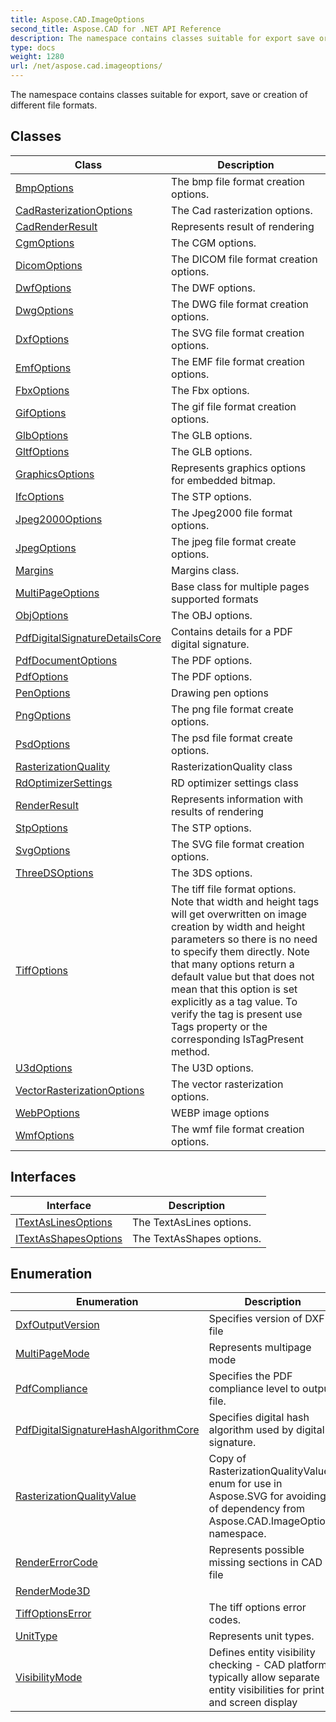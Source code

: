 ```yaml
---
title: Aspose.CAD.ImageOptions
second_title: Aspose.CAD for .NET API Reference
description: The namespace contains classes suitable for export save or creation of different file formats
type: docs
weight: 1280
url: /net/aspose.cad.imageoptions/
---
```

The namespace contains classes suitable for export, save or creation of different file formats.

## Classes

| Class | Description |
| --- | --- |
| [BmpOptions](./bmpoptions/) | The bmp file format creation options. |
| [CadRasterizationOptions](./cadrasterizationoptions/) | The Cad rasterization options. |
| [CadRenderResult](./cadrenderresult/) | Represents result of rendering |
| [CgmOptions](./cgmoptions/) | The CGM options. |
| [DicomOptions](./dicomoptions/) | The DICOM file format creation options. |
| [DwfOptions](./dwfoptions/) | The DWF options. |
| [DwgOptions](./dwgoptions/) | The DWG file format creation options. |
| [DxfOptions](./dxfoptions/) | The SVG file format creation options. |
| [EmfOptions](./emfoptions/) | The EMF file format creation options. |
| [FbxOptions](./fbxoptions/) | The Fbx options. |
| [GifOptions](./gifoptions/) | The gif file format creation options. |
| [GlbOptions](./glboptions/) | The GLB options. |
| [GltfOptions](./gltfoptions/) | The GLB options. |
| [GraphicsOptions](./graphicsoptions/) | Represents graphics options for embedded bitmap. |
| [IfcOptions](./ifcoptions/) | The STP options. |
| [Jpeg2000Options](./jpeg2000options/) | The Jpeg2000 file format options. |
| [JpegOptions](./jpegoptions/) | The jpeg file format create options. |
| [Margins](./margins/) | Margins class. |
| [MultiPageOptions](./multipageoptions/) | Base class for multiple pages supported formats |
| [ObjOptions](./objoptions/) | The OBJ options. |
| [PdfDigitalSignatureDetailsCore](./pdfdigitalsignaturedetailscore/) | Contains details for a PDF digital signature. |
| [PdfDocumentOptions](./pdfdocumentoptions/) | The PDF options. |
| [PdfOptions](./pdfoptions/) | The PDF options. |
| [PenOptions](./penoptions/) | Drawing pen options |
| [PngOptions](./pngoptions/) | The png file format create options. |
| [PsdOptions](./psdoptions/) | The psd file format create options. |
| [RasterizationQuality](./rasterizationquality/) | RasterizationQuality class |
| [RdOptimizerSettings](./rdoptimizersettings/) | RD optimizer settings class |
| [RenderResult](./renderresult/) | Represents information with results of rendering |
| [StpOptions](./stpoptions/) | The STP options. |
| [SvgOptions](./svgoptions/) | The SVG file format creation options. |
| [ThreeDSOptions](./threedsoptions/) | The 3DS options. |
| [TiffOptions](./tiffoptions/) | The tiff file format options. Note that width and height tags will get overwritten on image creation by width and height parameters so there is no need to specify them directly. Note that many options return a default value but that does not mean that this option is set explicitly as a tag value. To verify the tag is present use Tags property or the corresponding IsTagPresent method. |
| [U3dOptions](./u3doptions/) | The U3D options. |
| [VectorRasterizationOptions](./vectorrasterizationoptions/) | The vector rasterization options. |
| [WebPOptions](./webpoptions/) | WEBP image options |
| [WmfOptions](./wmfoptions/) | The wmf file format creation options. |
## Interfaces

| Interface | Description |
| --- | --- |
| [ITextAsLinesOptions](./itextaslinesoptions/) | The TextAsLines options. |
| [ITextAsShapesOptions](./itextasshapesoptions/) | The TextAsShapes options. |
## Enumeration

| Enumeration | Description |
| --- | --- |
| [DxfOutputVersion](./dxfoutputversion/) | Specifies version of DXF file |
| [MultiPageMode](./multipagemode/) | Represents multipage mode |
| [PdfCompliance](./pdfcompliance/) | Specifies the PDF compliance level to output file. |
| [PdfDigitalSignatureHashAlgorithmCore](./pdfdigitalsignaturehashalgorithmcore/) | Specifies digital hash algorithm used by digital signature. |
| [RasterizationQualityValue](./rasterizationqualityvalue/) | Copy of RasterizationQualityValue enum for use in Aspose.SVG for avoiding of dependency from Aspose.CAD.ImageOptions namespace. |
| [RenderErrorCode](./rendererrorcode/) | Represents possible missing sections in CAD file |
| [RenderMode3D](./rendermode3d/) |  |
| [TiffOptionsError](./tiffoptionserror/) | The tiff options error codes. |
| [UnitType](./unittype/) | Represents unit types. |
| [VisibilityMode](./visibilitymode/) | Defines entity visibility checking - CAD platforms typically allow separate entity visibilities for print and screen display |


